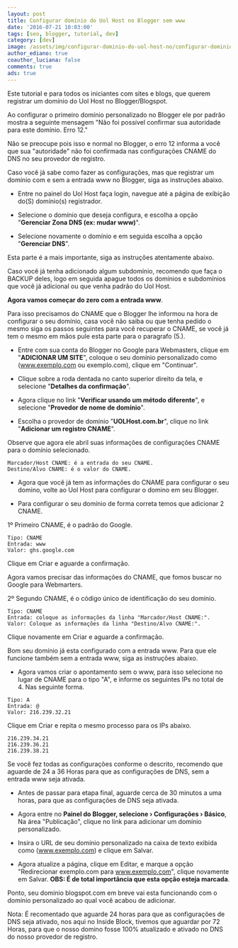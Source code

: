 ```yaml
---
layout: post
title: Configurar domínio do Uol Host no Blogger sem www
date: '2016-07-21 10:03:00'
tags: [seo, blogger, tutorial, dev]
category: [dev]
image: /assets/img/configurar-dominio-do-uol-host-no/configurar-dominio-do-uol-host-no.jpg
author_ediano: true
coauthor_luciana: false
comments: true
ads: true
---
```


Este tutorial e para todos os iniciantes com sites e blogs, que querem registrar um domínio do Uol Host no Blogger/Blogspot.

Ao configurar o primeiro domínio personalizado no Blogger ele por padrão mostra a seguinte mensagem "Não foi possível confirmar sua autoridade para este domínio. Erro 12."

Não se preocupe pois isso e normal no Blogger, o erro 12 informa a você que sua "autoridade" não foi confirmada nas configurações CNAME do DNS no seu provedor de registro.

Caso você já sabe como fazer as configurações, mas que registrar um domínio com e sem a entrada www no Blogger, siga as instruções abaixo.

* Entre no painel do Uol Host faça login, navegue até a página de exibição do(S) domínio(s) registrador.

* Selecione o domínio que deseja configura, e escolha a opção "**Gerenciar Zona DNS (ex: mudar www)**".

* Selecione novamente o domínio e em seguida escolha a opção "**Gerenciar DNS**".

Esta parte é a mais importante, siga as instruções atentamente abaixo.

Caso você já tenha adicionado algum subdomínio, recomendo que faça o BACKUP deles, logo em seguida apague todos os domínios e subdomínios que você já adicional ou que venha padrão do Uol Host.

**Agora vamos começar do zero com a entrada www**.

Para isso precisamos do CNAME que o Blogger lhe informou na hora de configurar o seu domínio, casa você não saiba ou que tenha pedido o mesmo siga os passos seguintes  para você recuperar o CNAME, se você já tem o mesmo em mãos pule esta parte para o paragrafo (5.).

* Entre com sua conta do Blogger no Google para Webmasters, clique em "**ADICIONAR UM SITE**", coloque o seu domínio personalizado como (www.exemplo.com ou exemplo.com), clique em "Continuar".

* Clique sobre a roda dentada no canto superior direito da tela, e selecione "**Detalhes da confirmação**".

* Agora clique no link "**Verificar usando um método diferente**", e selecione "**Provedor de nome de domínio**".

* Escolha o provedor de domínio "**UOLHost.com.br**", clique no link "**Adicionar um registro CNAME**".

Observe que agora ele abril suas informações de configurações CNAME para o domínio selecionado.

```
Marcador/Host CNAME: é a entrada do seu CNAME.
Destino/Alvo CNAME: é o valor do CNAME.
```

* Agora que você já tem as informações do CNAME para configurar o seu domino, volte ao Uol Host para configurar o domino em seu Blogger.

* Para configurar o seu domínio de forma correta temos que adicionar 2 CNAME.

1º Primeiro CNAME, é o padrão do Google.

```
Tipo: CNAME
Entrada: www
Valor: ghs.google.com
```

Clique em Criar e aguarde a confirmação.

Agora vamos precisar das informações do CNAME, que fomos buscar no Google para Webmarters.

2º Segundo CNAME, é o código único de identificação do seu domínio.

```
Tipo: CNAME
Entrada: coloque as informações da linha "Marcador/Host CNAME:".
Valor: Coloque as informações da linha "Destino/Alvo CNAME:".
```

Clique novamente em Criar e aguarde a confirmação.

Bom seu domínio já esta configurado com a entrada www. Para que ele funcione também sem a entrada www, siga as instruções abaixo.

* Agora vamos criar o apontamento sem o www, para isso selecione no lugar de CNAME  para o tipo "A", e informe os seguintes IPs no total de 4. Nas seguinte forma.

```
Tipo: A
Entrada: @
Valor: 216.239.32.21
```

Clique em Criar e repita o mesmo processo para os IPs abaixo.

```
216.239.34.21
216.239.36.21
216.239.38.21
```

Se você fez todas as configurações conforme o descrito, recomendo que aguarde de 24 a 36 Horas para que as configurações de DNS, sem a entrada www seja ativada.

* Antes de passar para etapa final, aguarde cerca de 30 minutos a uma horas, para que as configurações de DNS seja ativada.

* Agora entre no **Painel do Blogger, selecione › Configurações › Básico**, Na área "Publicação", clique no link para adicionar um domínio personalizado.

* Insira o URL de seu domínio personalizado na caixa de texto exibida como (www.exemplo.com) e clique em Salvar.

* Agora atualize a página, clique em Editar, e marque a opção "Redirecionar exemplo.com para www.exemplo.com", clique novamente em Salvar. **OBS: É  de total importância que esta opção esteja marcada**.

Ponto, seu domínio blogspot.com em breve vai esta funcionando com o domínio personalizado ao qual você acabou de adicionar.

Nota: É recomentado que aguarde 24 horas para que as configurações de DNS seja ativado, nos aqui no Inside Block, tivemos que aguardar por 72 Horas, para que o nosso domino fosse 100% atualizado e ativado no DNS do nosso provedor de registro.